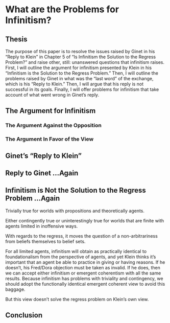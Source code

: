 What are the Problems for Infinitism?
=====================================

Thesis
------

The purpose of this paper is to resolve the issues raised by Ginet in
his “Reply to Klein” in Chapter 5 of “Is Infinitism the Solution to the
Regress Problem?” and raise other, still: unanswered questions that
infinitism raises. First, I will outline the argument for infinitism
presented by Klein in his “Infinitism is the Solution to the Regress
Problem.” Then, I will outline the problems raised by Ginet in what was
the “last word” of the exchange, which is his “Reply to Klein.” Then, I
will argue that his reply is not successful in its goals. Finally, I
will offer problems for infinitism that take account of what went wrong
in Ginet’s reply.

The Argument for Infinitism
---------------------------

### The Argument Against the Opposition

### The Argument In Favor of the View

Ginet’s “Reply to Klein”
------------------------

Reply to Ginet …Again
---------------------

Infinitism is Not the Solution to the Regress Problem …Again
------------------------------------------------------------

Trivially true for worlds with propositions and theoretically agents.

Either contingently true or uninterestingly true for worlds that are
finite with agents limited in inoffensive ways.

With regards to the regress, it moves the question of a
non-arbitrariness from beliefs themselves to belief sets.

For all limited agents, infinitism will obtain as practically identical
to foundationalism from the perspective of agents, and yet Klein thinks
it’s important that an agent be able to practice in giving or having
reasons. If he doesn’t, his Fred/Dora objection must be taken as
invalid. If he does, then we can accept either infinitism or emergent
coherentism with all the same results. Because infinitism has problems
with triviality and contingency, we should adopt the functionally
identical emergent coherent view to avoid this baggage.

But this view doesn’t solve the regress problem on Klein’s own view.

Conclusion
----------

